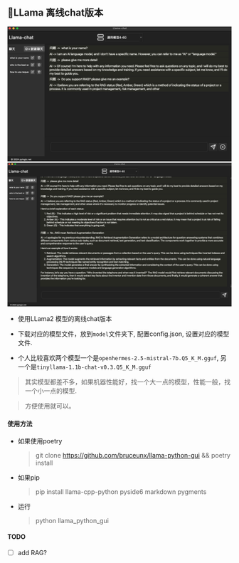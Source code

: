 ## 🦙LLama 离线chat版本

![](./screenshot1.png)
![](./screenshot2.png)

- 使用LLama2 模型的离线chat版本

- 下载对应的模型文件，放到`model`文件夹下, 配置config.json, 设置对应的模型文件.

- 个人比较喜欢两个模型一个是`openhermes-2.5-mistral-7b.Q5_K_M.gguf`, 另一个是`tinyllama-1.1b-chat-v0.3.Q5_K_M.gguf`

> 其实模型都差不多，如果机器性能好，找一个大一点的模型，性能一般，找一个小一点的模型.

> 方便使用就可以。

#### 使用方法

- 如果使用poetry

  > git clone https://github.com/bruceunx/llama-python-gui && poetry install

- 如果pip

  > pip install llama-cpp-python pyside6 markdown pygments

- 运行

  > python llama_python_gui

#### TODO

- [ ] add RAG?
